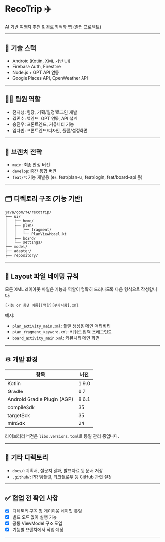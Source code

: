 # RecoTrip ✈️

AI 기반 여행지 추천 & 경로 최적화 앱 (졸업 프로젝트)

---

## 🔧 기술 스택
- Android (Kotlin, XML 기반 UI)
- Firebase Auth, Firestore
- Node.js + GPT API 연동
- Google Places API, OpenWeather API

---

## 👨‍💻 팀원 역할
- 전지성: 팀장, 기획/일정/로그인 개발
- 김민수: 백엔드, GPT 연동, API 설계
- 송진우: 프론트엔드, 커뮤니티 기능
- 임다빈: 프론트엔드/디자인, 플랜/설정화면

---

## 🌱 브랜치 전략
- `main`: 최종 안정 버전
- `develop`: 중간 통합 버전
- `feat/*`: 기능 개발용 (ex. feat/plan-ui, feat/login, feat/board-api 등)

---

## 🗂️ 디렉토리 구조 (기능 기반)
```
java/com/f4/recotrip/
├── ui/
│   ├── home/
│   ├── plan/
│   │   ├── fragment/
│   │   └── PlanViewModel.kt
│   ├── board/
│   └── settings/
├── model/
├── adapter/
├── repository/
```
---

## 🎨 Layout 파일 네이밍 규칙

모든 XML 레이아웃 파일은 기능과 역할이 명확히 드러나도록 다음 형식으로 작성합니다:
```
[기능 or 화면 이름][역할][부가사항].xml
```
예시:
- `plan_activity_main.xml`: 플랜 생성용 메인 액티비티
- `plan_fragment_keyword.xml`: 키워드 입력 프래그먼트
- `board_activity_main.xml`: 커뮤니티 메인 화면

---

## ⚙️ 개발 환경

| 항목 | 버전 |
|------|------|
| Kotlin | 1.9.0 |
| Gradle | 8.7 |
| Android Gradle Plugin (AGP) | 8.6.1 |
| compileSdk | 35 |
| targetSdk | 35 |
| minSdk | 24 |

라이브러리 버전은 `libs.versions.toml`로 통일 관리 중입니다.

---

## 📁 기타 디렉토리

- `docs/`: 기획서, 설문지 결과, 발표자료 등 문서 저장
- `.github/`: PR 템플릿, 워크플로우 등 GitHub 관련 설정

---

## ✅ 협업 전 확인 사항

- [x] 디렉토리 구조 및 레이아웃 네이밍 통일
- [x] 빌드 오류 없이 실행 가능
- [x] 공통 ViewModel 구조 도입
- [x] 기능별 브랜치에서 작업 예정

---
